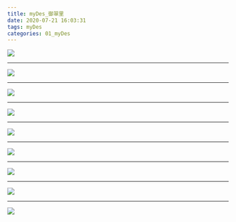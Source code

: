 ```yaml
---
title: myDes_御翠里
date: 2020-07-21 16:03:31
tags: myDes
categories: 01_myDes
---
```






![](./yuCuiLi_001.jpg)

<!--more-->

***

![](./yuCuiLi_002.jpg)

***

![](./yuCuiLi_003.jpg)

***

![](./yuCuiLi_004.jpg)

***

![](./yuCuiLi_005.jpg)

***

![](./yuCuiLi_006.jpg)

***

![](./yuCuiLi_007.jpg)

***

![](./yuCuiLi_008.jpg)

***

![](./yuCuiLi_009.jpg)

